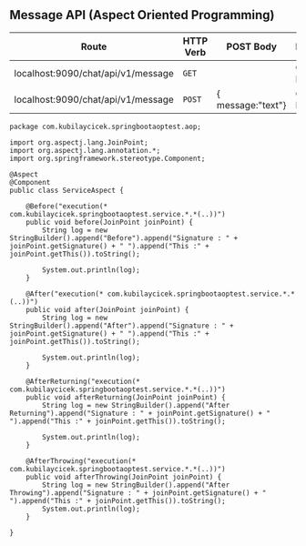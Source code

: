 # 

## Message API (Aspect Oriented Programming)
| Route  | HTTP Verb  |POST Body   |Description   |
|---|---|---|---|
| localhost:9090/chat/api/v1/message  |`GET`   |   | Get Message
| localhost:9090/chat/api/v1/message  |`POST`   | { message:"text"} | Check Message



```
package com.kubilaycicek.springbootaoptest.aop;

import org.aspectj.lang.JoinPoint;
import org.aspectj.lang.annotation.*;
import org.springframework.stereotype.Component;

@Aspect
@Component
public class ServiceAspect {

	@Before("execution(* com.kubilaycicek.springbootaoptest.service.*.*(..))")
	public void before(JoinPoint joinPoint) {
		String log = new StringBuilder().append("Before").append("Signature : " + joinPoint.getSignature() + " ").append("This :" + joinPoint.getThis()).toString();

		System.out.println(log);
	}

	@After("execution(* com.kubilaycicek.springbootaoptest.service.*.*(..))")
	public void after(JoinPoint joinPoint) {
		String log = new StringBuilder().append("After").append("Signature : " + joinPoint.getSignature() + " ").append("This :" + joinPoint.getThis()).toString();

		System.out.println(log);
	}

	@AfterReturning("execution(* com.kubilaycicek.springbootaoptest.service.*.*(..))")
	public void afterReturning(JoinPoint joinPoint) {
		String log = new StringBuilder().append("After Returning").append("Signature : " + joinPoint.getSignature() + " ").append("This :" + joinPoint.getThis()).toString();

		System.out.println(log);
	}

	@AfterThrowing("execution(* com.kubilaycicek.springbootaoptest.service.*.*(..))")
	public void afterThrowing(JoinPoint joinPoint) {
		String log = new StringBuilder().append("After Throwing").append("Signature : " + joinPoint.getSignature() + " ").append("This :" + joinPoint.getThis()).toString();
		System.out.println(log);
	}

}
```
